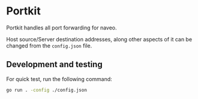 # Portkit

Portkit handles all port forwarding for naveo.

Host source/Server destination addresses, along other aspects of it can be changed from the `config.json` file.

## Development and testing

For quick test, run the following command:

```bash
go run . -config ./config.json
```
